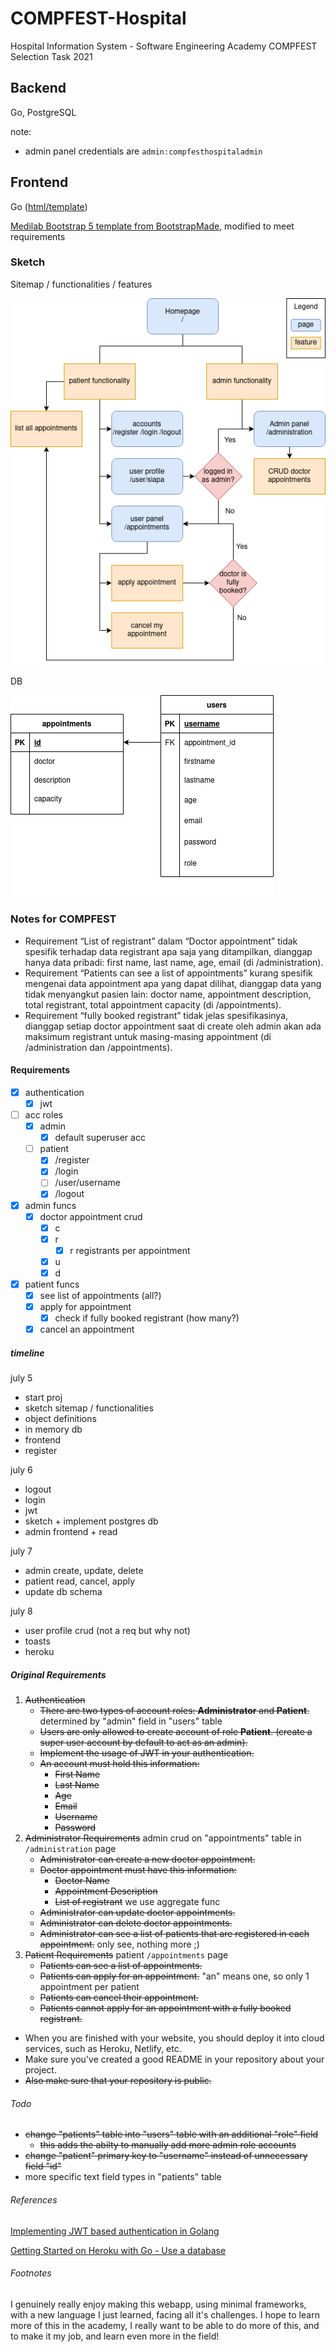 # COMPFEST-Hospital
Hospital Information System - Software Engineering Academy COMPFEST Selection Task 2021

## Backend

Go, PostgreSQL

note:
- admin panel credentials are `admin:compfesthospitaladmin`

## Frontend

Go ([html/template](https://pkg.go.dev/html/template))

[Medilab Bootstrap 5 template from BootstrapMade](https://bootstrapmade.com/medilab-free-medical-bootstrap-theme/download/), modified to meet requirements

### Sketch

Sitemap / functionalities / features

![](sketch/sketchv2.png)

DB

![](sketch/dbv2.png)

### Notes for COMPFEST

- Requirement “List of registrant” dalam “Doctor appointment” tidak spesifik terhadap data registrant apa saja yang ditampilkan, dianggap hanya data pribadi: first name, last name, age, email (di /administration).
- Requirement “Patients can see a list of appointments” kurang spesifik mengenai data appointment apa yang dapat dilihat, dianggap data yang tidak menyangkut pasien lain: doctor name, appointment description, total registrant, total appointment capacity (di /appointments).
- Requirement “fully booked registrant” tidak jelas spesifikasinya, dianggap setiap doctor appointment saat di create oleh admin akan ada maksimum registrant untuk masing-masing appointment (di /administration dan /appointments).

#### Requirements

- [x] authentication
  - [x] jwt

- [ ] acc roles
  - [x] admin
    - [x] default superuser acc
  - [ ] patient
    - [x] /register
    - [x] /login
    - [ ] /user/username
    - [x] /logout

- [x] admin funcs
  - [x] doctor appointment crud
    - [x] c
    - [x] r
      - [x] r registrants per appointment
    - [x] u
    - [x] d

- [x] patient funcs
  - [x] see list of appointments (all?)
  - [x] apply for appointment
    - [x] check if fully booked registrant (how many?)
  - [x] cancel an appointment

##### timeline

july 5
- start proj
- sketch sitemap / functionalities
- object definitions
- in memory db
- frontend
- register

july 6
- logout
- login
- jwt
- sketch + implement postgres db
- admin frontend + read

july 7
- admin create, update, delete
- patient read, cancel, apply
- update db schema

july 8
- user profile crud (not a req but why not)
- toasts
- heroku

##### Original Requirements

1. ~~Authentication~~
   - ~~There are two types of account roles: **Administrator** and **Patient**.~~ determined by "admin" field in "users" table
   - ~~Users are only allowed to create account of role **Patient**. (create a super user account by default to act as an admin).~~
   - ~~Implement the usage of JWT in your authentication.~~
   - ~~An account must hold this information:~~
     - ~~First Name~~
     - ~~Last Name~~
     - ~~Age~~
     - ~~Email~~
     - ~~Username~~
     - ~~Password~~
1. ~~Administrator Requirements~~ admin crud on "appointments" table in `/administration` page
   - ~~Administrator can create a new doctor appointment.~~
   - ~~Doctor appointment must have this information:~~
     - ~~Doctor Name~~
     - ~~Appointment Description~~
     - ~~List of registrant~~ we use aggregate func
   - ~~Administrator can update doctor appointments.~~
   - ~~Administrator can delete doctor appointments.~~
   - ~~Administrator can see a list of patients that are registered in each appointment.~~ only see, nothing more ;)
1. ~~Patient Requirements~~ patient `/appointments` page
   - ~~Patients can see a list of appointments.~~
   - ~~Patients can apply for an appointment.~~ "an" means one, so only 1 appointment per patient
   - ~~Patients can cancel their appointment.~~
   - ~~Patients cannot apply for an appointment with a fully booked registrant.~~
- When you are finished with your website, you should deploy it into cloud services, such as Heroku, Netlify, etc.
- Make sure you've created a good README in your repository about your project.
- ~~Also make sure that your repository is public.~~

###### Todo

- ~~change "patients" table into "users" table with an additional "role" field~~
  - ~~this adds the abilty to manually add more admin role accounts~~
- ~~change "patient" primary key to "username" instead of unnecessary field "id"~~
- more specific text field types in "patients" table

###### References

[Implementing JWT based authentication in Golang](https://www.sohamkamani.com/golang/jwt-authentication/)

[Getting Started on Heroku with Go - Use a database](https://devcenter.heroku.com/articles/getting-started-with-go#use-a-database)

###### Footnotes

I genuinely really enjoy making this webapp, using minimal frameworks, with a new language I just learned, facing all it's challenges.
I hope to learn more of this in the academy, I really want to be able to do more of this, and to make it my job, and learn even more in the field!
